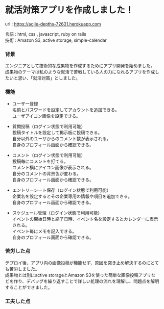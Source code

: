 # 就活対策アプリを作成しました！

url : https://agile-depths-72631.herokuapp.com <br>

言語 : html, css , javascript, ruby on rails<br>
技術 : Amazon S3, active storage, simple-calendar <br>

### 背景
エンジニアとして技術的な成果物を作成するためにアプリ開発を始めました。<br>
成果物のテーマは私のような就活で苦戦している人の力になれるアプリを作成したいと思い、「就活対策」としました。<br>

### 機能

+ ユーザー登録<br>
名前とパスワードを設定してアカウントを追加できる。<br>
ユーザアイコン画像を設定できる。<br>

+ 質問投稿（ログイン状態で利用可能）<br>
投稿タイトルを設定して掲示板に投稿できる。<br>
自分以外のユーザからのコメント数が表示される。<br>
自身のプロフィール画面から確認できる。<br>

+ コメント（ログイン状態で利用可能）<br>
投稿毎にコメントを打てる。<br>
コメント横にアイコン画像が表示される。<br>
自分のコメントの背景色が変わる。<br>
自身のプロフィール画面から確認できる。<br>

+ エントリーシート保存（ログイン状態で利用可能）<br>
企業名を設定するとその企業専用の情報や項目を追加できる。<br>
自身のプロフィール画面から確認できる。<br>

+ スケジュール管理（ログイン状態で利用可能）<br>
イベントの開始日時と終了日時、イベント名を設定するとカレンダーに表示される。<br>
イベント毎にメモを記入できる。<br>
自身のプロフィール画面から確認できる。<br>

### 苦労した点
デプロイ後、アプリ内の画像投稿が機能せず、原因を突き止め解決するのにとても苦労しました。<br>
成果物とは別にactive storageとAmazon S3を使った簡単な画像投稿アプリなどを作り、デバッグを繰り返すことで詳しい処理の流れを理解し、問題点を解明することができました。<br>

### 工夫した点
